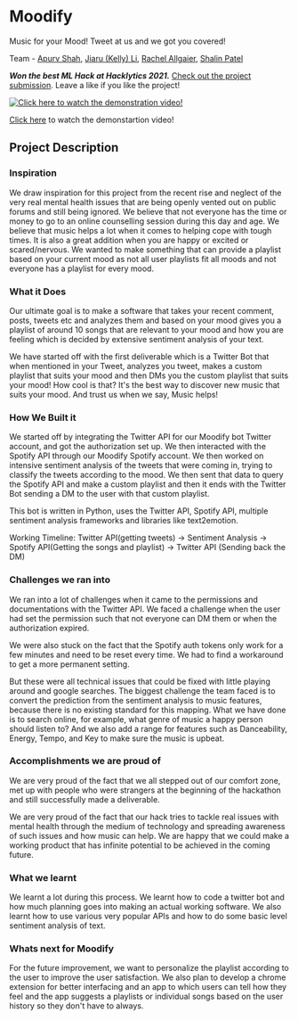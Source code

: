 

# Moodify
Music for your Mood! Tweet at us and we got you covered!

Team - [Apurv Shah](https://apurvshah007.github.io/), [Jiaru (Kelly) Li](https://github.com/kellylijiaru), [Rachel Allgaier](https://github.com/rallgaier99), [Shalin Patel](https://github.com/PatelShalin)

***Won the best ML Hack at Hacklytics 2021.*** [Check out the project submission](https://devpost.com/software/moodify-bjkw5v). Leave a like if you like the project!

[![Click here to watch the demonstration video!](http://img.youtube.com/vi/8CGkC-EL1L0/0.jpg)](http://www.youtube.com/watch?v=8CGkC-EL1L0)

[Click here](https://www.youtube.com/watch?v=8CGkC-EL1L0) to watch the demonstartion video!
## Project Description

### Inspiration

We draw inspiration for this project from the recent rise and neglect of the very real mental health issues that are being openly vented out on public forums and still being ignored. We believe that not everyone has the time or money to go to an online counselling session during this day and age. We believe that music helps a lot when it comes to helping cope with tough times. It is also a great addition when you are happy or excited or scared/nervous. We wanted to make something that can provide a playlist based on your current mood as not all user playlists fit all moods and not everyone has a playlist for every mood.

### What it Does

Our ultimate goal is to make a software that takes your recent comment, posts, tweets etc and analyzes them and based on your mood gives you a playlist of around 10 songs that are relevant to your mood and how you are feeling which is decided by extensive sentiment analysis of your text. 

We have started off with the first deliverable which is a Twitter Bot that when mentioned in your Tweet, analyzes you tweet, makes a custom playlist that suits your mood and then DMs you the custom playlist that suits your mood! How cool is that? It's the best way to discover new music that suits your mood. And trust us when we say, Music helps!

### How We Built it 

We started off by integrating the Twitter API for our Moodify bot Twitter account, and got the authorization set up. We then interacted with the Spotify API through our Moodify Spotify account. We then worked on intensive sentiment analysis of the tweets that were coming in, trying to classify the tweets according to the mood. We then sent that data to query the Spotify API and make a custom playlist and then it ends with the Twitter Bot sending a DM to the user with that custom playlist.

This bot is written in Python, uses the Twitter API, Spotify API, multiple sentiment analysis frameworks and libraries like text2emotion.

Working Timeline:
Twitter API(getting tweets) -> Sentiment Analysis -> Spotify API(Getting the songs and playlist) -> Twitter API (Sending back the DM)

### Challenges we ran into

We ran into a lot of challenges when it came to the permissions and documentations with the Twitter API. We faced a challenge when the user had set the permission such that not everyone can DM them or when the authorization expired. 

We were also stuck on the fact that the Spotify auth tokens only work for a few minutes and need to be reset every time. We had to find a workaround to get a more permanent setting. 

But these were all technical issues that could be fixed with little playing around and google searches. The biggest challenge the team faced is to convert the prediction from the sentiment analysis to music features, because there is no existing standard for this mapping. What we have done is to search online, for example, what genre of music a happy person should listen to? And we also add a range for features such as Danceability, Energy, Tempo, and Key to make sure the music is upbeat.

### Accomplishments we are proud of 
 
We are very proud of the fact that we all stepped out of our comfort zone, met up with people who were strangers at the beginning of the hackathon and still successfully made a deliverable. 

We are very proud of the fact that our hack tries to tackle real issues with mental health through the medium of technology and spreading awareness of such issues and how music can help. We are happy that we could make a working product that has infinite potential to be achieved in the coming future. 

### What we learnt

We learnt a lot during this process. We learnt how to code a twitter bot and how much planning goes into making an actual working software. We also learnt how to use various very popular APIs and how to do some basic level sentiment analysis of text. 

### Whats next for Moodify

For the future improvement, we want to personalize the playlist according to the user to improve the user satisfaction. We also plan to develop a chrome extension for better interfacing and an app to which users can tell how they feel and the app suggests a playlists or individual songs based on the user history so they don't have to always. 
